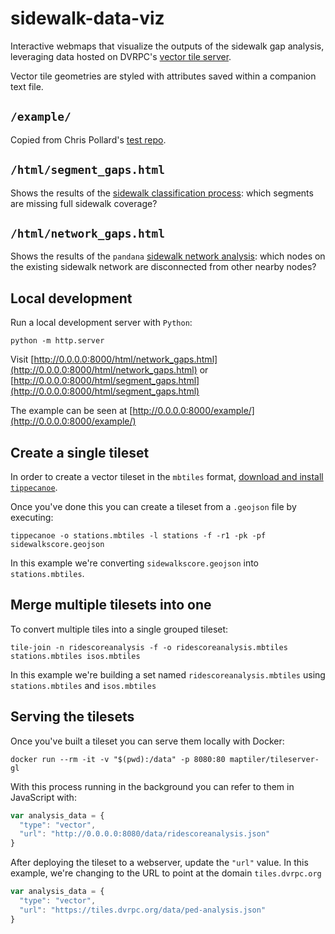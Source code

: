 # sidewalk-data-viz

Interactive webmaps that visualize the outputs of the sidewalk gap analysis,
leveraging data hosted on DVRPC's [vector tile server](https://tiles.dvrpc.org).

Vector tile geometries are styled with attributes saved within a companion text file.


## ``/example/``

Copied from Chris Pollard's [test repo](https://github.com/crvanpollard/webmapapp_testing/tree/master/Mapbox_Vector_Jsontable).


## ``/html/segment_gaps.html``

Shows the results of the [sidewalk classification process](https://github.com/dvrpc/network-routing/blob/master/sidewalk_gaps/segments/centerline_sidewalk_coverage.py): which segments are missing full sidewalk coverage?


## ``/html/network_gaps.html``

Shows the results of the ``pandana`` [sidewalk network analysis](https://github.com/dvrpc/network-routing): which nodes on the existing sidewalk network are disconnected from other nearby nodes?


## Local development

Run a local development server with ``Python``:

```
python -m http.server
```

Visit [http://0.0.0.0:8000/html/network_gaps.html](http://0.0.0.0:8000/html/network_gaps.html)
or [http://0.0.0.0:8000/html/segment_gaps.html](http://0.0.0.0:8000/html/segment_gaps.html)


The example can be seen at [http://0.0.0.0:8000/example/](http://0.0.0.0:8000/example/)

## Create a single tileset

In order to create a vector tileset in the `mbtiles` format, [download and install `tippecanoe`](https://github.com/mapbox/tippecanoe).

Once you've done this you can create a tileset from a `.geojson` file by executing:

```
tippecanoe -o stations.mbtiles -l stations -f -r1 -pk -pf sidewalkscore.geojson 
```

In this example we're converting `sidewalkscore.geojson` into `stations.mbtiles`.

## Merge multiple tilesets into one

To convert multiple tiles into a single grouped tileset:

```
tile-join -n ridescoreanalysis -f -o ridescoreanalysis.mbtiles stations.mbtiles isos.mbtiles
```
In this example we're building a set named `ridescoreanalysis.mbtiles` using `stations.mbtiles` and `isos.mbtiles`

## Serving the tilesets

Once you've built a tileset you can serve them locally with Docker:

```
docker run --rm -it -v "$(pwd):/data" -p 8080:80 maptiler/tileserver-gl
```

With this process running in the background you can refer to them in JavaScript with:

```javascript
var analysis_data = {
  "type": "vector",
  "url": "http://0.0.0.0:8080/data/ridescoreanalysis.json"
}
```

After deploying the tileset to a webserver, update the `"url"` value. In this example, we're changing to the URL to point at the domain `tiles.dvrpc.org`

```javascript
var analysis_data = {
  "type": "vector",
  "url": "https://tiles.dvrpc.org/data/ped-analysis.json"
}
```
